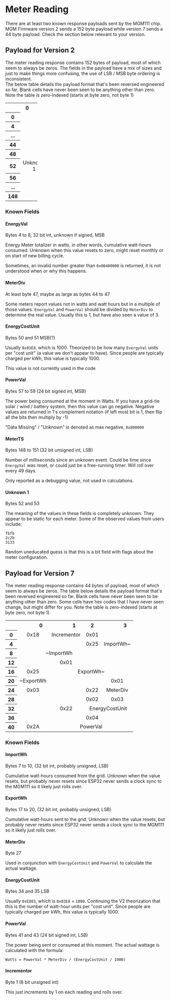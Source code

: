 # Meter Reading

There are at least two known response payloads sent by the MGM111 chip. MGM Firmware version 2 sends a 152 byte payload while version 7 sends a 44 byte payload. Check the section below relevant to your version.

## Payload for Version 2

The meter reading response contains 152 bytes of payload, most of which seem to always be zeros.  The fields in the payload have
a mix of sizes and just to make things more confusing, the use of LSB / MSB byte ordering is inconsistent.  
The below table details the payload format that's been reversed engineered so far.
Blank cells have never been seen to be anything other than zero.  Note the table is zero-indexed (starts at byte zero, not byte 1)

<table  style="width:20%">
  <tr>   <td></td>
            <th align="center"><img width="50" height="1">0<img width="50" height="1"></th>
            <th align="center"><img width="50" height="1">1<img width="50" height="1"></th>
            <th align="center"><img width="50" height="1">2<img width="50" height="1"></th>
            <th align="center"><img width="50" height="1">3<img width="50" height="1"></th>
  </tr>
  <tr>   <th>0</th> <td colspan=4></td></tr>
  <tr>   <th>4</th> <td colspan=4 align="center">EnergyVal</td></tr>
  <tr>   <th>...</th> <td colspan=4></td></tr>
  <tr>   <th>44</th> <td colspan=3></td><td align="center">MeterDiv</td></tr>
  <tr>   <th>48</th> <td colspan=2></td><td colspan=2 align="center">EnergyCostUnit</td></tr>
  <tr>   <th>52</th> <td colspan=2 align="center">Unknown 1</td><td colspan=2></td></tr>
  <tr>   <th>56</th> <td></td><td colspan=3 align="center">PowerVal</td></tr>
  <tr>   <th>...</th> <td colspan=4></td></tr>
  <tr>   <th>148</th> <td colspan=4 align="center">MeterTS</td></tr>
</table>

### Known Fields

#### EnergyVal

Bytes 4 to 8, 32 bit int, unknown if signed, MSB

Energy Meter totalizer in watts, in other words, cumulative watt-hours consumed.  Unknown when this value resets to zero, 
might reset monthly or on start of new billing cycle.

Sometimes, an invalid number greater than `0x00400000` is returned, it is not understood when or why this happens.

#### MeterDiv

At least byte 47, maybe as large as bytes 44 to 47

Some meters report values not in watts and watt hours but in a multiple of those values.  `EnergyVal` and `PowerVal` should 
be divided by `MeterDiv` to determine the real value.  Usually this is 1, but have also seen a value of 3.

#### EnergyCostUnit

Bytes 50 and 51 MSB(?)

Usually `0x03E8`, which is 1000.  Theorized to be how many `EvergyVal` units per "cost unit" (a value we don't appear to have).
Since people are typically charged per kWh, this value is typically 1000.

This value is not currently used in the code

#### PowerVal

Bytes 57 to 59 (24 bit signed int, MSB)

The power being consumed at the moment in Watts.  If you have a grid-tie solar / wind / battery system, then this value can go negative.
Negative values are returned in 1's complement notation (if left most bit is 1, then flip all the bits then multiply by -1)

"Data Missing" / "Unknown" is denoted as max negative, `0x800000`

#### MeterTS

Bytes 148 to 151 (32 bit unsigned int, LSB)

Number of milliseconds since an unknown event.  Could be time since `EnergyVal` was reset, or could just be a free-running timer.
Will roll over every 49 days.

Only reported as a debugging value, not used in calculations.

#### Unknown 1

Bytes 52 and 53

The meaning of the values in these fields is completely unknown.  They appear to be static for each meter.  Some of the observed values from users include:
```
fbfb
2c2b
3133
```
Random uneducated guess is that this is a bit field with flags about the meter configuration.

## Payload for Version 7

The meter reading response contains 44 bytes of payload, most of which seem to always be zeros. The table below details the payload format that's been reversed engineered so far.
Blank cells have never been seen to be anything other than zero. Some cells have hex codes that I have never seen change, but might differ for you. Note the table is zero-indexed (starts at byte zero, not byte 1).

<table  style="width:80%">
  <tr>   <td></td>
            <th align="center"><img width="50" height="1">0<img width="50" height="1"></th>
            <th align="center"><img width="50" height="1">1<img width="50" height="1"></th>
            <th align="center"><img width="50" height="1">2<img width="50" height="1"></th>
            <th align="center"><img width="50" height="1">3<img width="50" height="1"></th>
  </tr>
  <tr>   <th>0</th> <td colspan=1 align="center">0x18</td><td colspan=1 align="center">Incrementor</td><td colspan=1 align="center">0x01</td><td colspan=1></tr>
  <tr>   <th>4</th> <td colspan=2></td><td colspan=1 align="center">0x25</td><td colspan=1 align="center">ImportWh~</td></tr>
  <tr>   <th>8</th> <td colspan=3 align="center">~ImportWh</td><td colspan=1></td></tr>
  <tr>   <th>12</th> <td colspan=1></td><td colspan=1 align="center">0x01</td><td colspan=2></td></tr>
  <tr>   <th>16</th> <td colspan=1 align="center">0x25</td><td colspan=3 align="center">ExportWh~</td></tr>
  <tr>   <th>20</th> <td colspan=1 align="center">~ExportWh</td><td colspan=2></td><td colspan=1 align="center">0x01</td></tr>
  <tr>   <th>24</th> <td colspan=1 align="center">0x03</td><td colspan=1></td><td colspan=1 align="center">0x22</td><td colspan=1 align="center">MeterDiv</td></tr>
  <tr>   <th>28</th> <td colspan=2></td><td colspan=1 align="center">0x02</td><td colspan=1 align="center">0x03</td></tr>
  <tr>   <th>32</th> <td colspan=1></td><td colspan=1 align="center">0x22</td><td colspan=2 align="center">EnergyCostUnit</td></tr>
  <tr>   <th>36</th> <td colspan=1></td><td colspan=1></td><td colspan=1 align="center">0x04</td><td colspan=1></td></tr>
  <tr>   <th>40</th> <td colspan=1 align="center">0x2A</td><td colspan=3 align="center">PowerVal</td></tr>
</table>

### Known Fields

#### ImportWh

Bytes 7 to 10, (32 bit int, probably unsigned, LSB)

Cumulative watt-hours consumed from the grid. Unknown when the value resets, but probably never resets since ESP32 never sends a clock sync to the MGM111 so it likely just rolls over.

#### ExportWh

Bytes 17 to 20, (32 bit int, probably unsigned, LSB)

Cumulative watt-hours sent to the grid. Unknown when the value resets, but probably never resets since ESP32 never sends a clock sync to the MGM111 so it likely just rolls over.

#### MeterDiv

Byte 27

Used in conjunction with `EnergyCostUnit` and `PowerVal` to calculate the actual wattage.

#### EnergyCostUnit

Bytes 34 and 35 LSB

Usually `0xE803`, which is `0x03E8` = `1000`. Continuing the V2 theorization that this is the number of watt-hour units per "cost unit".
Since people are typically charged per kWh, this value is typically 1000.

#### PowerVal

Bytes 41 and 43 (24 bit signed int, LSB)

The power being sent or consumed at this moment. The actual wattage is calculated with the formula:

`Watts = PowerVal * MeterDiv / (EnergyCostUnit / 1000)`

#### Incrementor

Byte 1 (8 bit unsigned int)

This just increments by 1 on each reading and rolls over.